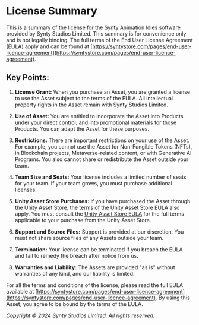 ﻿# License Summary

This is a summary of the license for the Synty Animation Idles software provided by Synty Studios Limited. This summary is for convenience only and is not legally binding. The full terms of the End User License Agreement (EULA) apply and can be found at [https://syntystore.com/pages/end-user-licence-agreement](https://syntystore.com/pages/end-user-licence-agreement).

## Key Points:

1. **License Grant:**
   When you purchase an Asset, you are granted a license to use the Asset subject to the terms of the EULA. All intellectual property rights in the Asset remain with Synty Studios Limited.

2. **Use of Asset:**
   You are entitled to incorporate the Asset into Products under your direct control, and into promotional materials for those Products. You can adapt the Asset for these purposes.

3. **Restrictions:**
   There are important restrictions on your use of the Asset. For example, you cannot use the Asset for Non-Fungible Tokens (NFTs), in Blockchain projects, Metaverse-related content, or with Generative AI Programs. You also cannot share or redistribute the Asset outside your team.

4. **Team Size and Seats:**
   Your license includes a limited number of seats for your team. If your team grows, you must purchase additional licenses.

5. **Unity Asset Store Purchases:**
   If you have purchased the Asset through the Unity Asset Store, the terms of the Unity Asset Store EULA also apply. You must consult the [Unity Asset Store EULA](https://unity3d.com/legal/as_terms) for the full terms applicable to your purchase from the Unity Asset Store.

6. **Support and Source Files:**
   Support is provided at our discretion. You must not share source files of any Assets outside your team.

7. **Termination:**
   Your license can be terminated if you breach the EULA and fail to remedy the breach after notice from us.

8. **Warranties and Liability:**
   The Assets are provided "as is" without warranties of any kind, and our liability is limited.

For all the terms and conditions of the license, please read the full EULA available at [https://syntystore.com/pages/end-user-licence-agreement](https://syntystore.com/pages/end-user-licence-agreement). By using this Asset, you agree to be bound by the terms of the EULA.

_Copyright © 2024 Synty Studios Limited. All rights reserved._
